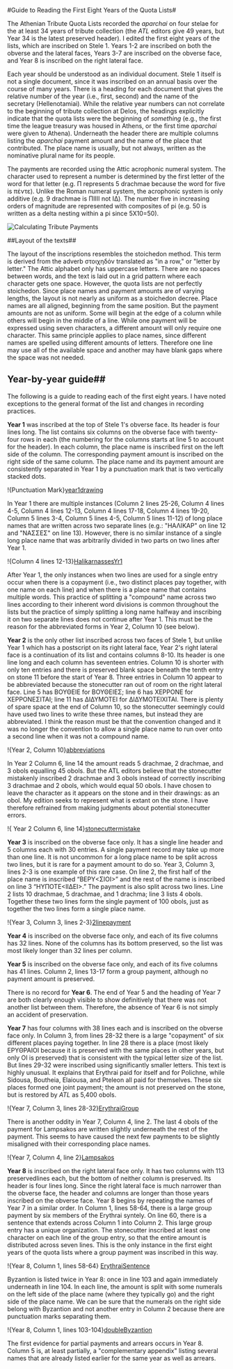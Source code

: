 #Guide to Reading the First Eight Years of the Quota Lists#

The Athenian Tribute Quota Lists recorded the *aparchai* on four stelae for the at least 34 years of tribute collection (the *ATL* editors give 49 years, but Year 34 is the latest preserved header). I edited the first eight years of the lists, which are inscribed on Stele 1. Years 1-2 are inscribed on both the obverse and the lateral faces, Years 3-7 are inscribed on the obverse face, and Year 8 is inscribed on the right lateral face. 

Each year should be understood as an individual document. Stele 1 itself is not a single document, since it was inscribed on an annual basis over the course of many years. There is a heading for each document that gives the relative number of the year (i.e., first, second) and the name of the secretary (Hellenotamiai). While the relative year numbers can not correlate to the beginning of tribute collection at Delos,  the headings explicitly indicate that the quota lists were the beginning of *something* (e.g., the first time the league treasury was housed in Athens, or the first time *aparchai* were given to Athena). Underneath the header there are multiple columns listing the *aparchai* payment amount and the name of the place that contributed. The place name is usually, but not always, written as the nominative plural name for its people.

The payments are recorded using the Attic acrophonic numeral system. The character used to represent a number is determined by the first letter of the word for that letter (e.g. Π represents 5 drachmae because the word for five is πέντε). Unlike the Roman numeral system, the acrophonic system is only additive (e.g. 9 drachmae is ΠΙΙΙΙ not ΙΔ). The number five in increasing orders of magnitude are represented with composites of pi (e.g. 50 is written as a delta nesting within a pi since 5X10=50). 

![Calculating Tribute Payments][img101]

[img101]: images/CalculatingTributePayments.png




##Layout of the texts## 

The layout of the inscriptions resembles the stoichedon method. This term is derived from the adverb στοιχηδόν translated as "in a row," or "letter by letter." The Attic alphabet only has uppercase letters. There are no spaces between words, and the text is laid out in a grid pattern where each character gets one space. However, the quota lists are not perfectly stoichedon. Since place names and payment amounts are of varying lengths, the layout is not nearly as uniform as a stoichedon decree. Place names are all aligned, beginning from the same position. But the payment amounts are not as uniform. Some will begin at the edge of a column while others will begin in the middle of a line. While one payment will be expressed using seven characters, a different amount will only require one character. This same principle applies to place names, since different names are spelled using different amounts of letters. Therefore one line may use all of the available space and another may have blank gaps where the space was not needed.  



## Year-by-year guide## 

The following is a guide to reading each of the first eight years. I have noted exceptions to the general format of the list and changes in recording practices. 

**Year 1** was inscribed at the top of Stele 1's obverse face. Its header is four lines long. The list contains six columns on the obverse face with twenty-four rows in each (the numbering for the columns starts at line 5 to account for the header). In each column, the place name is inscribed first on the left side of the column. The corresponding payment amount is inscribed on the right side of the same column. The place name and its payment amount are consistently separated in Year 1 by a punctuation mark that is two vertically stacked dots. 

!{Punctuation Mark}[year1drawing]



In Year 1 there are multiple instances (Column 2 lines 25-26, Column 4 lines 4-5, Column 4 lines 12-13, Column 4 lines 17-18, Column 4 lines 19-20, Column 5 lines 3-4, Column 5 lines 4-5, Column 5 lines 11-12)  of long place names that are written across two separate lines (e.g.: "ΗΑΛΙΚΑΡ" on line 12 and "ΝΑΣΣΕΣ" on line 13). However, there is no similar instance of a single long place name that was arbitrarily divided in two parts on two lines after Year 1. 

!{Column 4 lines 12-13}[HalikarnassesYr1]


After Year 1, the only instances when two lines are used for a single entry occur when there is a copayment (i.e., two distinct places pay together, with one name on each line) and when there is a place name that contains multiple words. This practice of splitting a "compound" name across two lines according to their inherent word divisions is common throughout the lists but the practice of simply splitting a long name halfway and inscribing it on two separate lines does not continue after Year 1. This must be the reason for the abbreviated forms in Year 2, Column 10 (see below). 

**Year 2** is the only other list inscribed across two faces of Stele 1, but unlike Year 1 which has a postscript on its right lateral face, Year 2's right lateral face is a continuation of its list and contains columns 8-10. Its header is one line long and each column has seventeen entries. Column 10 is shorter with only  ten entries and there is preserved blank space beneath the tenth entry on stone 11 before the start of Year 8. Three entries in Column 10 appear to be abbreviated because the stonecutter ran out of room on the right lateral face. Line 5 has ΒΟΥΘΕΙΕ for ΒΟΥΘΕΙΕΣ; line 6 has  ΧΕΡΡΟΝΕ for  ΧΕΡΡΟΝΕΣΙΤΑΙ; line 11 has ΔΙΔΥΜΟΤΕΙ for ΔΙΔΥΜΟΤΕΙΧΙΤΑΙ.  There is plenty of spare space at the end of Column 10, so the stonecutter seemingly could have used two lines to write these three names, but  instead they are abbreviated. I think the reason must be that the convention changed and it was no longer the convention to allow a single place name to run over onto a second line when it was not a compound name.  

!{Year 2, Column 10}[abbreviations]


In Year 2 Column 6, line 14 the amount reads 5 drachmae, 2 drachmae, and 3 obols equalling 45 obols. But the ATL editors believe that the stonecutter mistakenly inscribed 2 drachmae and 3 obols instead of correctly inscribing 3 drachmae  and 2 obols, which would equal 50 obols. I have chosen to leave the character as it appears on the stone and in their drawings: as an obol. My edition seeks to represent what is extant on the stone. I have therefore refrained from making judgments about potential stonecutter errors.  

!{ Year 2 Column 6, line 14}[stonecuttermistake]

**Year 3** is inscribed on the obverse face only. It has a single line header and 5 columns each with 30 entries. A single payment record may take up more than one line. It is not uncommon for a long place name to be split across two lines, but it is rare for a payment amount to do so. Year 3, Column 3, lines 2-3 is one example of this rare case. On line 2, the first half of the place name is inscribed “ΒΕΡΥ<ΣΙΟΙ>” and the rest of the name is inscribed on line 3 “ΗΥΠΟΤΕ<ΙΙΔΕΙ>.” The payment is also split across two lines. Line 2 lists  10 drachmae, 5 drachmae, and 1 drachma; line 3 lists 4 obols. Together these two lines form the single payment of 100 obols, just as together the two lines form a single place name. 

!{Year 3, Column 3, lines 2-3}[2linepayment]


**Year 4** is inscribed on the obverse face only, and each of its five columns has 32 lines. None of the columns has its bottom preserved, so the list was most likely longer than 32 lines per column. 

**Year 5** is inscribed on the obverse face only, and each of its five columns has 41 lines. Column 2, lines 13-17 form a group payment, although no payment amount is preserved. 

There is no record for **Year 6**. The end of Year 5 and the heading of Year 7 are both clearly enough visible to show definitively that there was not another list between them. Therefore, the absence of Year 6 is not simply an accident of preservation. 


**Year 7** has four columns with 38 lines each and is inscribed on the obverse face only. In Column 3, from lines 28-32 there is a large "copayment" of six different places paying together. In line 28 there is a place (most likely ΕΡΥΘΡΑΙΟΙ because it is preserved with the same places in other years, but only ΟΙ is preserved) that is consistent with the typical letter size of the list. But lines 29-32 were inscribed using significantly smaller letters. This text is highly unusual. It explains that Erythrai paid for itself and for Polichne, while Sidousa, Boutheia, Elaiousa, and Pteleon all paid for themselves. These six places formed one joint payment; the amount is not preserved on the stone, but is restored by *ATL* as 5,400 obols. 

!{Year 7, Column 3, lines 28-32}[ErythraiGroup]



There is another oddity in Year 7, Column 4, line 2. The last 4 obols of the payment for Lampsakos are written slightly underneath the rest of the payment. This seems to have caused the next few payments to be slightly misaligned with their corresponding place names. 

!{Year 7, Column 4, line 2}[Lampsakos]


**Year 8** is inscribed on the right lateral face only. It has two columns with 113 preservedlines each, but the bottom of neither column is preserved. Its header is four lines long. Since the right lateral face is much narrower than the obverse face, the header and columns are longer than those years inscribed on the obverse face. Year 8 begins by repeating the names of Year 7 in a similar order. In Column 1, lines 58-64, there is a large group payment by six members of the Erythrai syntely. On line 60, there is a sentence that extends across Column 1 into Column 2. This large group entry has a unique organization. The stonecutter inscribed at least one character on each line of the group entry, so that the entire amount is  distributed across seven lines. This is the only instance in the first eight years of the quota lists where a group payment was inscribed in this way.

!{Year 8, Column 1, lines 58-64} [ErythraiSentence]


Byzantion is listed twice in Year 8: once in line 103 and again immediately underneath in line 104.  In each line, the amount is split with some numerals on the left side of the place name (where they typically go) and the right side of the place name. We can be sure that the numerals on the right side belong with Byzantion and not another entry in Column 2 because there are punctuation marks separating them. 

!{Year 8, Column 1, lines 103-104}[doubleByzantion]


The first evidence for partial payments and arrears occurs in Year 8. Column 5 is, at least partially, a "complementary appendix" listing several names that are already listed earlier for the same year as well as arrears. 




[year1drawing]: urn:cite:shotimg:atl.ATL001@0.685,0.0648,0.0557,0.0112


[HalikarnassesYr1]: urn:cite:shotimg:atl.ATL001@0.685,0.0574,0.0557,0.007

[abbreviations]: urn:cite:shotimg:atl.ATL001@0.9148,0.1274,0.0742,0.0686

[stonecuttermistake]: urn:cite:shotimg:atl.ATL001@0.8149,0.1815,0.0242,0.0063

[2linepayment]: urn:cite:shotimg:atl.DSC_5232@0.4115,0.262,0.0935,0.0293


[ErythraiGroup]: urn:cite:shotimg:atl.DSC_5239@0.3329,0.5235,0.601,0.1594


[Lampsakos]: urn:cite:shotimg:atl.DSC_5237@0.3666,0.5043,0.3172,0.1082


[ErythraiSentence]: urn:cite:shotimg:atl.DSC_2902@0.2441,0.6055,0.2712,0.0997


[doubleByzantion]: urn:cite:shotimg:atl.DSC_2901@0.2589,0.4415,0.287,0.0684
